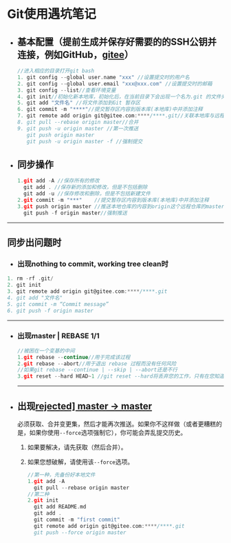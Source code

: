 # Git使用遇坑笔记

- ## 基本配置（提前生成并保存好需要的的SSH公钥并连接，例如GitHub，[gitee](https://gitee.com/help/articles/4181#article-header0)）

  ```c
  //进入相应的目录打开git bash
  1. git config --global user.name "xxx" //设置提交时的用户名
  2. git config --global user.email "xxx@xxx.com" //设置提交时的邮箱
  3. git config --list//查看环境变量
  4. git init//初始化新本地库，初始化后，在当前目录下会出现一个名为.git 的文件夹
  5. git add "文件名" //将文件添加到Git 暂存区
  6. git commit -m "****"//提交暂存区内容到版本库(本地库)中并添加注释
  7. git remote add origin git@gitee.com:****/****.git//关联本地库与远程库
  8. git pull --rebase origin master//合并
  9. git push -u origin master //第一次推送   
     git push origin master 
     git push -u origin master -f //强制提交 
  
  ```

  

- ## 同步操作

  ```c
  1.git add -A //保存所有的修改
    git add . //保存新的添加和修改，但是不包括删除
    git add -u //保存修改和删除，但是不包括新建文件 
  2.git commit -m "***"    //提交暂存区内容到版本库(本地库)中并添加注释
  3.git push origin master //推送本地仓库的内容到origin这个远程仓库的master分支
    git push -f origin master//强制推送
  ```

- ------

  ## 同步出问题时

  - ### 出现nothing to commit, working tree clean时

  ```c
  1. rm -rf .git/
  2. git init
  3. git remote add origin git@gitee.com:****/****.git
  4. git add "文件名"
  5. git commit -m “Commit message”
  6. git push -f origin master
  ```

------

- ### 出现master | REBASE 1/1

  ```c
  //被困在一个变基的中间
  1.git rebase --continue//用于完成该过程
  2.git rebase --abort//用于退出 rebase 过程而没有任何风险
  //如果git rebase --continue | --skip | --abort还是不行
  3.git reset --hard HEAD~1 //git reset --hard将丢弃您的工作，只有在您知道自己在做什么时才使用它！
  ```

  ------
  
- ## 出现[rejected\] master -> master](https://stackoverflow.com/questions/28429819/rejected-master-master-fetch-first)

  ​	必须获取、合并变更集，然后才能再次推送。如果你不这样做（或者更糟糕的是，如果你使用`--force`选项强制它），你可能会弄乱提交历史。

  1. 如果要解决，请先获取（然后合并）。

  2. 如果您想破解，请使用该`--force`选项。

     ```C
     //第一种，先备份好本地文件
     1.git add -A
       git pull --rebase origin master
     //第二种
     2.git init
       git add README.md
       git add .
       git commit -m "first commit"
       git remote add origin git@gitee.com:****/****.git
       git push --force origin master
     ```

     

  
